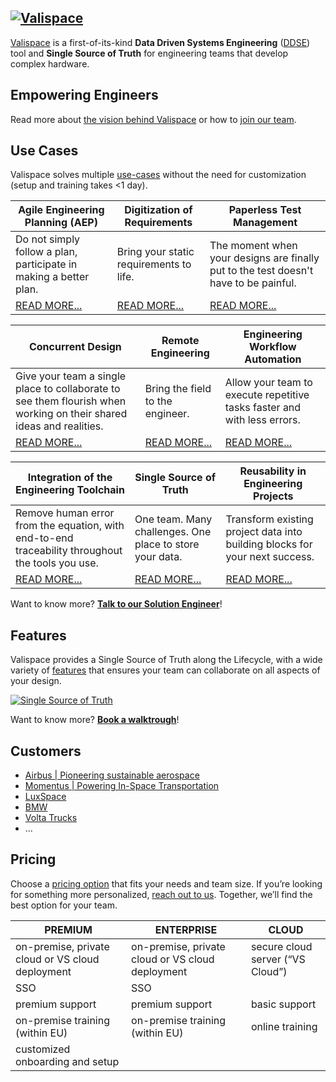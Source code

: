 [![Valispace](https://www.valispace.com/wp-content/uploads/2020/07/logo.png.webp)](https://www.valispace.com/)
---

[Valispace](https://www.valispace.com/) is a first-of-its-kind **Data Driven Systems Engineering** ([DDSE](https://www.valispace.com/wp-content/uploads/2021/03/Valispace-2018-Turning-MBSE-Into-Industrial-Reality-SECESA.pdf)) tool and **Single Source of Truth** for engineering teams that develop complex hardware.


## Empowering Engineers

Read more about [the vision behind Valispace](https://www.valispace.com/why-valispace/) or how to [join our team](https://www.valispace.com/careers/).


## Use Cases

Valispace solves multiple [use-cases](https://www.valispace.com/use-cases/) without the need for customization (setup and training takes <1 day).

|**Agile Engineering Planning (AEP)**|**Digitization of Requirements**|**Paperless Test Management**|
|---|---|---|
|Do not simply follow a plan, participate in making a better plan.|Bring your static requirements to life.|The moment when your designs are finally put to the test doesn't have to be painful.|
|[READ MORE...](https://www.valispace.com/cases/agile-engineering-planning-aep/)|[READ MORE...](https://www.valispace.com/cases/digitization-of-requirements/)|[READ MORE...](https://www.valispace.com/cases/paperless-test-management/)|

|**Concurrent Design**|**Remote Engineering**|**Engineering Workflow Automation**|
|---|---|---|
|Give your team a single place to collaborate to see them flourish when working on their shared ideas and realities.|Bring the field to the engineer.|Allow your team to execute repetitive tasks faster and with less errors.|
|[READ MORE...](https://www.valispace.com/cases/concurrent-design-2/)|[READ MORE...](https://www.valispace.com/cases/remote-engineering/)|[READ MORE...](https://www.valispace.com/cases/engineering-workflow-automation/)|

|**Integration of the Engineering Toolchain**|**Single Source of Truth**|**Reusability in Engineering Projects**|
|---|---|---|
|Remove human error from the equation, with end-to-end traceability throughout the tools you use.|One team. Many challenges. One place to store your data.|Transform existing project data into building blocks for your next success.|
|[READ MORE...](https://www.valispace.com/cases/engineering-toolchain/)|[READ MORE...](https://www.valispace.com/cases/single-source-of-truth/)|[READ MORE...](https://www.valispace.com/cases/reusability-in-engineering-projects/)|

Want to know more? [**Talk to our Solution Engineer**](https://www.valispace.com/use-cases/)!


## Features

Valispace provides a Single Source of Truth along the Lifecycle, with a wide variety of [features](https://www.valispace.com/features/) that ensures your team can collaborate on all aspects of your design.

[![Single Source of Truth](https://www.valispace.com/wp-content/uploads/2020/09/img07.png.webp)](https://www.valispace.com/features/)

Want to know more? [**Book a walktrough**](https://www.valispace.com/contact/)!


## Customers

* [Airbus | Pioneering sustainable aerospace](https://www.airbus.com/)
* [Momentus | Powering In-Space Transportation](https://momentus.space/)
* [LuxSpace](https://luxspace.lu/)
* [BMW](https://www.bmw.com/)
* [Volta Trucks](https://voltatrucks.com/)
* ...


## Pricing

Choose a [pricing option](https://www.valispace.com/pricing/) that fits your needs and team size. If you’re looking for something more personalized, [reach out to us](https://www.valispace.com/contact/). Together, we’ll find the best option for your team.

|PREMIUM|ENTERPRISE|CLOUD|
|---|---|---|
|on-premise, private cloud or VS cloud deployment|on-premise, private cloud or VS cloud deployment|secure cloud server (“VS Cloud”)|
|SSO|SSO||
|premium support|premium support|basic support|
|on-premise training (within EU)|on-premise training (within EU)|online training|
|customized onboarding and setup|||
